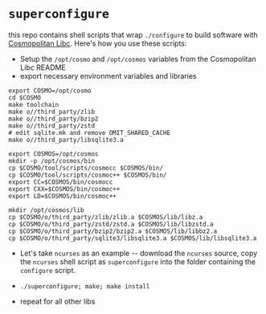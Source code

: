 # `superconfigure`

this repo contains shell scripts that wrap `./configure` to build software with
[Cosmopolitan Libc][cosmo]. Here's how you use these scripts:

* Setup the `/opt/cosmo` and `/opt/cosmos` variables from the Cosmopolitan Libc
  README
* export necessary environment variables and libraries

```
export COSMO=/opt/cosmo
cd $COSMO
make toolchain
make o//third_party/zlib
make o//third_party/bzip2
make o//third_party/zstd
# edit sqlite.mk and remove OMIT_SHARED_CACHE
make o//third_party/libsqlite3.a

export COSMOS=/opt/cosmos
mkdir -p /opt/cosmos/bin
cp $COSMO/tool/scripts/cosmocc $COSMOS/bin/
cp $COSMO/tool/scripts/cosmoc++ $COSMOS/bin/
export CC=$COSMOS/bin/cosmocc
export CXX=$COSMOS/bin/cosmoc++
export LD=$COSMOS/bin/cosmoc++

mkdir /opt/cosmos/lib
cp $COSMO/o/third_party/zlib/zlib.a $COSMOS/lib/libz.a
cp $COSMO/o/third_party/zstd/zstd.a $COSMOS/lib/libzstd.a
cp $COSMO/o/third_party/bzip2/bzip2.a $COSMOS/lib/libbz2.a
cp $COSMO/o/third_party/sqlite3/libsqlite3.a $COSMOS/lib/libsqlite3.a
```

* Let's take `ncurses` as an example -- download the `ncurses` source,
  copy the `ncurses` shell script as `superconfigure` into the folder containing
  the `configure` script. 

* `./superconfigure; make; make install`

* repeat for all other libs

[cosmo]: https://github.com/jart/cosmopolitan
